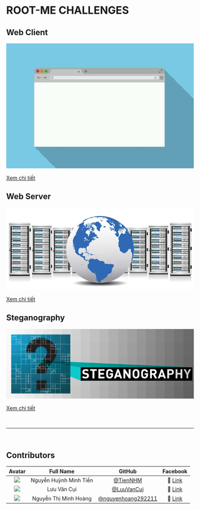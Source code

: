 # ROOT-ME CHALLENGES

## Web Client

[![](images/web-client.jpg)](Web-Client/)

[Xem chi tiết](Web-Client/)

## Web Server

[![](images/web-server.jpg)](Web-server/)

[Xem chi tiết](Web-server/)

## Steganography

[![](images/steganography.jpg)](Steganography/)

[Xem chi tiết](Steganography/)


<br/>

--------------------------------

<br/>

## Contributors

 Avatar | Full Name | GitHub | Facebook
 :---: | :---: | :---: | :---: 
![](https://avatars.githubusercontent.com/u/33385777?s=60&v=4) | Nguyễn Huỳnh Minh Tiến | [@TienNHM](https://github.com/TienNHM) | 🔗 [Link](https://fb.com/01.tien)
![](https://avatars.githubusercontent.com/u/61924545?v=4&s=60) | Lưu Văn Cụi | [@LuuVanCui](https://github.com/LuuVanCui) | 🔗 [Link](https://www.facebook.com/cuidethuongma) 
![](https://avatars.githubusercontent.com/u/72262482?v=4&s=60) | Nguyễn Thị Minh Hoàng | [@nguyenhoang292211](https://github.com/nguyenhoang292211) | 🔗 [Link](https://www.facebook.com/hoangnguyen.monokuro)
